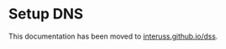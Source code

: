 # Setup DNS

This documentation has been moved to [interuss.github.io/dss](https://interuss.github.io/dss).
